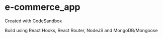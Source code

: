 # e-commerce_app

Created with CodeSandbox

Build using React Hooks, React Router, NodeJS and MongoDB/Mongoose
